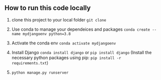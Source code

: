 ## How to run this code locally

1. clone this project to your local folder `git clone `

2. Use conda to manage your dependeices and packages `conda create --name mydjangoenv python=3.8`

3. Activate the conda env `conda activate mydjangoenv`

4. Install Django `conda install django` or `pip install django`
   (Install the necessary python packages using pip:
   `pip install -r requirements.txt`)

5. `python manage.py runserver`
